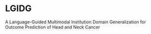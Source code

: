 # LGIDG
 A Language-Guided Multimodal Institution Domain Generalization for Outcome Prediction of Head and Neck Cancer
